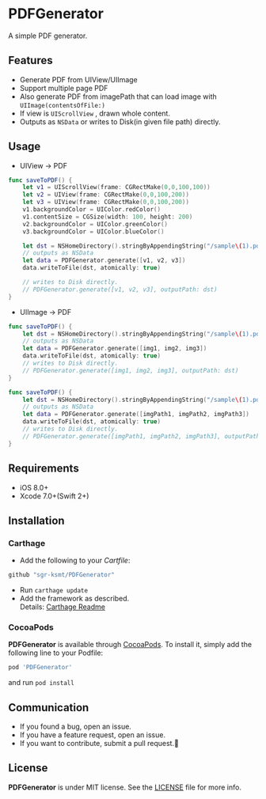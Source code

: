 # PDFGenerator
A simple PDF generator.

## Features

- Generate PDF from UIView/UIImage
- Support multiple page PDF
- Also generate PDF from imagePath that can load image with `UIImage(contentsOfFile:)`
- If view is `UIScrollView` , drawn whole content.
- Outputs as `NSData` or writes to Disk(in given file path) directly.

## Usage

- UIView → PDF

```swift
func saveToPDF() {
    let v1 = UIScrollView(frame: CGRectMake(0,0,100,100))
    let v2 = UIView(frame: CGRectMake(0,0,100,200))
    let v3 = UIView(frame: CGRectMake(0,0,100,200))
    v1.backgroundColor = UIColor.redColor()
    v1.contentSize = CGSize(width: 100, height: 200)
    v2.backgroundColor = UIColor.greenColor()
    v3.backgroundColor = UIColor.blueColor()

    let dst = NSHomeDirectory().stringByAppendingString("/sample\(1).pdf")
    // outputs as NSData
    let data = PDFGenerator.generate([v1, v2, v3])
    data.writeToFile(dst, atomically: true)

    // writes to Disk directly.
    // PDFGenerator.generate([v1, v2, v3], outputPath: dst)
}
```

- UIImage → PDF

```swift
func saveToPDF() {
    let dst = NSHomeDirectory().stringByAppendingString("/sample\(1).pdf")
    // outputs as NSData
    let data = PDFGenerator.generate([img1, img2, img3])
    data.writeToFile(dst, atomically: true)
    // writes to Disk directly.
    // PDFGenerator.generate([img1, img2, img3], outputPath: dst)
}
```

```swift
func saveToPDF() {
    let dst = NSHomeDirectory().stringByAppendingString("/sample\(1).pdf")
    // outputs as NSData
    let data = PDFGenerator.generate([imgPath1, imgPath2, imgPath3])
    data.writeToFile(dst, atomically: true)
    // writes to Disk directly.
    // PDFGenerator.generate([imgPath1, imgPath2, imgPath3], outputPath: dst)
}
```

## Requirements
- iOS 8.0+
- Xcode 7.0+(Swift 2+)

## Installation

### Carthage

- Add the following to your *Cartfile*:

```bash
github "sgr-ksmt/PDFGenerator"
```

- Run `carthage update`
- Add the framework as described.
<br> Details: [Carthage Readme](https://github.com/Carthage/Carthage#adding-frameworks-to-an-application)


### CocoaPods

**PDFGenerator** is available through [CocoaPods](http://cocoapods.org). To install
it, simply add the following line to your Podfile:

```ruby
pod 'PDFGenerator'
```

and run `pod install`


## Communication
- If you found a bug, open an issue.
- If you have a feature request, open an issue.
- If you want to contribute, submit a pull request.:muscle:

## License

**PDFGenerator** is under MIT license. See the [LICENSE](LICENSE) file for more info.